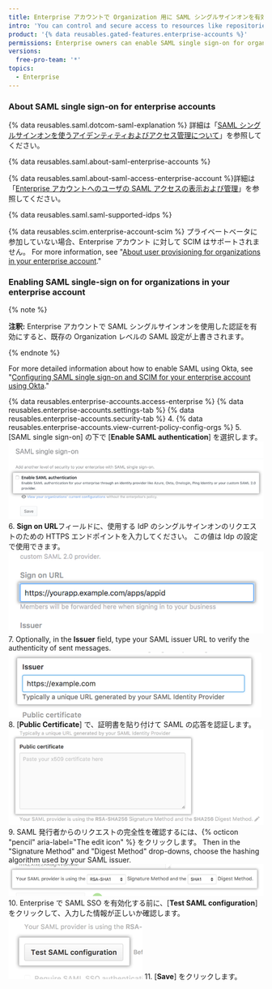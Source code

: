 ```yaml
---
title: Enterprise アカウントで Organization 用に SAML シングルサインオンを有効にする
intro: 'You can control and secure access to resources like repositories, issues, and pull requests by enabling SAML single sign-on (SSO) and centralized authentication through an IdP across all organizations owned by an enterprise account.'
product: '{% data reusables.gated-features.enterprise-accounts %}'
permissions: Enterprise owners can enable SAML single sign-on for organizations in an enterprise account.
versions:
  free-pro-team: '*'
topics:
  - Enterprise
---
```


### About SAML single sign-on for enterprise accounts

{% data reusables.saml.dotcom-saml-explanation %} 詳細は「[SAML シングルサインオンを使うアイデンティティおよびアクセス管理について](/organizations/managing-saml-single-sign-on-for-your-organization/about-identity-and-access-management-with-saml-single-sign-on)」を参照してください。

{% data reusables.saml.about-saml-enterprise-accounts %}

{% data reusables.saml.about-saml-access-enterprise-account %}詳細は「[Enterprise アカウントへのユーザの SAML アクセスの表示および管理](/github/setting-up-and-managing-your-enterprise/viewing-and-managing-a-users-saml-access-to-your-enterprise-account)」を参照してください。

{% data reusables.saml.saml-supported-idps %}

{% data reusables.scim.enterprise-account-scim %} プライベートベータに参加していない場合、Enterprise アカウント に対して SCIM はサポートされません。 For more information, see "[About user provisioning for organizations in your enterprise account](/github/setting-up-and-managing-your-enterprise/about-user-provisioning-for-organizations-in-your-enterprise-account)."

### Enabling SAML single-sign on for organizations in your enterprise account

{% note %}

**注釈:** Enterprise アカウントで SAML シングルサインオンを使用した認証を有効にすると、既存の Organization レベルの SAML 設定が上書きされます。

{% endnote %}

For more detailed information about how to enable SAML using Okta, see "[Configuring SAML single sign-on and SCIM for your enterprise account using Okta](/github/setting-up-and-managing-your-enterprise/configuring-saml-single-sign-on-and-scim-for-your-enterprise-account-using-okta)."

{% data reusables.enterprise-accounts.access-enterprise %}
{% data reusables.enterprise-accounts.settings-tab %}
{% data reusables.enterprise-accounts.security-tab %}
4. {% data reusables.enterprise-accounts.view-current-policy-config-orgs %}
5. [SAML single sign-on] の下で [**Enable SAML authentication**] を選択します。 ![SAML SSO を有効化するためのチェックボックス](/assets/images/help/business-accounts/enable-saml-auth-enterprise.png)
6. **Sign on URL**フィールドに、使用する IdP のシングルサインオンのリクエストのための HTTPS エンドポイントを入力してください。 この値は Idp の設定で使用できます。 ![メンバーがサインインする際にリダイレクトされる URL のフィールド](/assets/images/help/saml/saml_sign_on_url_business.png)
7. Optionally, in the **Issuer** field, type your SAML issuer URL to verify the authenticity of sent messages. ![SAMl 発行者の名前のフィールド](/assets/images/help/saml/saml_issuer.png)
8. [**Public Certificate**] で、証明書を貼り付けて SAML の応答を認証します。 ![アイデンティティプロバイダからの公開の証明書のフィールド](/assets/images/help/saml/saml_public_certificate.png)
9. SAML 発行者からのリクエストの完全性を確認するには、{% octicon "pencil" aria-label="The edit icon" %} をクリックします。 Then in the "Signature Method" and "Digest Method" drop-downs, choose the hashing algorithm used by your SAML issuer. ![SAML 発行者が使用する署名方式とダイジェスト方式のハッシュアルゴリズム用のドロップダウン](/assets/images/help/saml/saml_hashing_method.png)
10. Enterprise で SAML SSO を有効化する前に、[**Test SAML configuration**] をクリックして、入力した情報が正しいか確認します。 ![強制化の前に SAML の構成をテストするためのボタン](/assets/images/help/saml/saml_test.png)
11. [**Save**] をクリックします。
